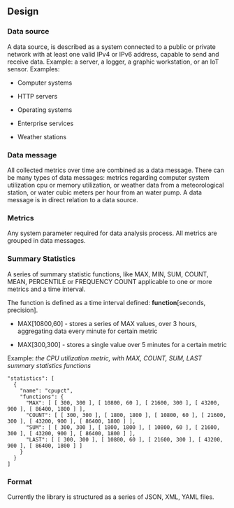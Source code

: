 ## Design

### Data source
A data source, is described as a system connected to a public or private network with at 
least one valid IPv4 or IPv6 address, capable to send and receive data. Example: a server,
 a logger, a graphic workstation, or an IoT sensor. Examples:

 * Computer systems
 
 * HTTP servers
 
 * Operating systems
 
 * Enterprise services
 
 * Weather stations

### Data message
All collected metrics over time are combined as a data message. There can be many types of
 data messages: metrics regarding computer system utilization cpu or memory utilization, 
 or weather data from a meteorological station, or water cubic meters per hour from an 
 water pump. A data message is in direct relation to a data source.

### Metrics
Any system parameter required for data analysis process. All metrics are grouped in 
data messages.

### Summary Statistics
A series of summary statistic functions, like MAX, MIN, SUM, COUNT, MEAN, PERCENTILE or 
FREQUENCY COUNT applicable to one or more metrics and a time interval. 

The function is defined as a time interval defined: __function__[seconds, precision]. 

 * MAX[10800,60] - stores a series of MAX values, over 3 hours, aggregating data every 
 minute for certain metric
 
 * MAX[300,300] - stores a single value over 5 minutes for a certain metric


Example: _the CPU utilization metric, with MAX, COUNT, SUM, LAST summary statistics 
functions_

```
"statistics": [
  {
    "name": "cpupct",
    "functions": {
      "MAX": [ [ 300, 300 ], [ 10800, 60 ], [ 21600, 300 ], [ 43200, 900 ], [ 86400, 1800 ] ],
      "COUNT": [ [ 300, 300 ], [ 1800, 1800 ], [ 10800, 60 ], [ 21600, 300 ], [ 43200, 900 ], [ 86400, 1800 ] ],
      "SUM": [ [ 300, 300 ], [ 1800, 1800 ], [ 10800, 60 ], [ 21600, 300 ], [ 43200, 900 ], [ 86400, 1800 ] ], 
      "LAST": [ [ 300, 300 ], [ 10800, 60 ], [ 21600, 300 ], [ 43200, 900 ], [ 86400, 1800 ] ]
    }
  }
]
```

### Format
Currently the library is structured as a series of JSON, XML, YAML files.
